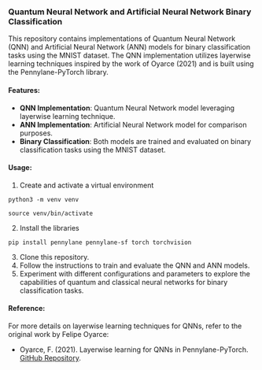 ### Quantum Neural Network and Artificial Neural Network Binary Classification

This repository contains implementations of Quantum Neural Network (QNN) and Artificial Neural Network (ANN) models for binary classification tasks using the MNIST dataset. The QNN implementation utilizes layerwise learning techniques inspired by the work of Oyarce (2021) and is built using the Pennylane-PyTorch library.

#### Features:

- **QNN Implementation**: Quantum Neural Network model leveraging layerwise learning technique.
- **ANN Implementation**: Artificial Neural Network model for comparison purposes.
- **Binary Classification**: Both models are trained and evaluated on binary classification tasks using the MNIST dataset.

#### Usage:

1. Create and activate a virtual environment
```
python3 -m venv venv
```
```
source venv/bin/activate
```
2. Install the libraries
```
pip install pennylane pennylane-sf torch torchvision
```
3. Clone this repository.
4. Follow the instructions to train and evaluate the QNN and ANN models.
5. Experiment with different configurations and parameters to explore the capabilities of quantum and classical neural networks for binary classification tasks.

#### Reference:

For more details on layerwise learning techniques for QNNs, refer to the original work by Felipe Oyarce:

- Oyarce, F. (2021). Layerwise learning for QNNs in Pennylane-PyTorch. [GitHub Repository](https://github.com/felipeoyarce/layerwise-learning/tree/master).

